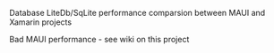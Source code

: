 Database LiteDb/SqLite performance comparsion between MAUI and Xamarin projects

Bad MAUI performance - see wiki on this project
